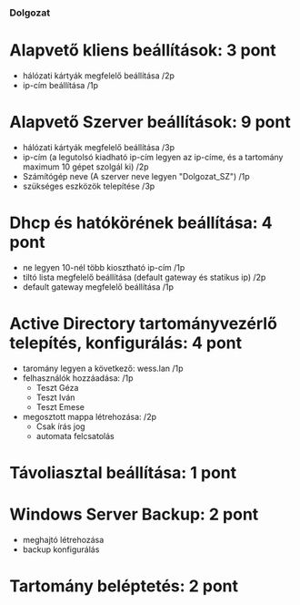 ### Dolgozat


# Alapvető kliens beállítások: 3 pont
- hálózati kártyák megfelelő beállítása /2p
- ip-cím beállítása /1p


# Alapvető Szerver beállítások: 9 pont
- hálózati kártyák megfelelő beállítása /3p
- ip-cím (a legutolsó kiadható ip-cím legyen az ip-címe, és a tartomány maximum 10 gépet szolgál ki) /2p
- Számítógép neve (A szerver neve legyen "Dolgozat_SZ") /1p
- szükséges eszközök telepítése /3p



# Dhcp és hatókörének beállítása: 4 pont
- ne legyen 10-nél több kiosztható ip-cím /1p
- tiltó lista megfelelő beállítása (default gateway és statikus ip) /2p
- default gateway megfelelő beállítása /1p

# Active Directory tartományvezérlő telepítés, konfigurálás: 4 pont
- taromány legyen a következő: wess.lan /1p 
- felhasználók hozzáadása: /1p
    - Teszt Géza
    - Teszt Iván
    - Teszt Emese
- megosztott mappa létrehozása: /2p
    - Csak írás jog
    - automata felcsatolás

# Távoliasztal beállítása: 1 pont

# Windows Server Backup: 2 pont
  - meghajtó létrehozása
  - backup konfigurálás

# Tartomány beléptetés: 2 pont


